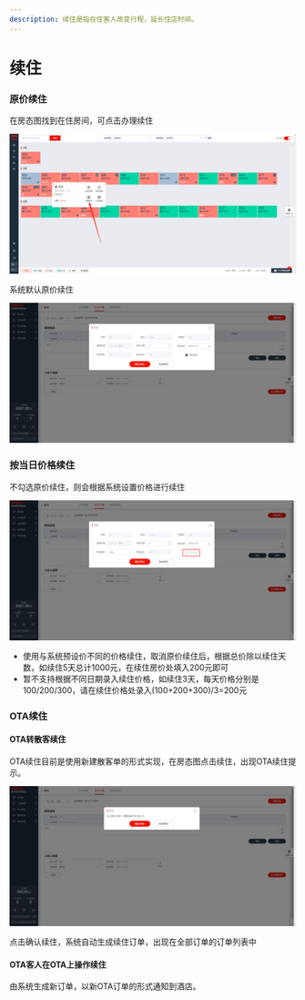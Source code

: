 ```yaml
---
description: 续住是指在住客人改变行程，延长住店时间。
---
```


# 续住

### 原价续住

在房态图找到在住房间，可点击办理续住

![&#x70B9;&#x51FB;&#x529E;&#x7406;&#x7EED;&#x4F4F;](../../.gitbook/assets/image%20%28250%29.png)

系统默认原价续住

![&#x9009;&#x62E9;&#x7EED;&#x4F4F;&#x65F6;&#x95F4;&#xFF0C;&#x70B9;&#x51FB;&#x786E;&#x5B9A;&#x7EED;&#x4F4F;&#x5373;&#x53EF;](../../.gitbook/assets/image%20%28121%29.png)

### 按当日价格续住

不勾选原价续住，则会根据系统设置价格进行续住

![&#x53D6;&#x6D88;&#x52FE;&#x9009;&#x539F;&#x4EF7;&#x7EED;&#x4F4F;&#xFF0C;&#x6839;&#x636E;&#x7CFB;&#x7EDF;&#x9884;&#x8BBE;&#x4EF7;&#x683C;&#x8FDB;&#x884C;&#x7EED;&#x4F4F;](../../.gitbook/assets/image%20%2893%29.png)

* 使用与系统预设价不同的价格续住，取消原价续住后，根据总价除以续住天数，如续住5天总计1000元，在续住房价处填入200元即可
* 暂不支持根据不同日期录入续住价格，如续住3天，每天价格分别是100/200/300，请在续住价格处录入\(100+200+300\)/3=200元

### OTA续住

#### OTA转散客续住

OTA续住目前是使用新建散客单的形式实现，在房态图点击续住，出现OTA续住提示。

![OTA&#x7EED;&#x4F4F;](../../.gitbook/assets/image%20%2872%29.png)

点击确认续住，系统自动生成续住订单，出现在全部订单的订单列表中

#### OTA客人在OTA上操作续住

由系统生成新订单，以新OTA订单的形式通知到酒店。

  




